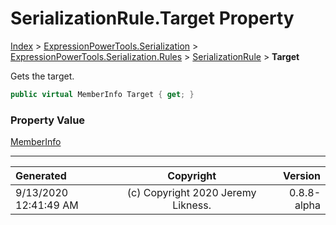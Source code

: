 ﻿# SerializationRule.Target Property

[Index](../index.md) > [ExpressionPowerTools.Serialization](ExpressionPowerTools.Serialization.a.md) > [ExpressionPowerTools.Serialization.Rules](ExpressionPowerTools.Serialization.Rules.n.md) > [SerializationRule](ExpressionPowerTools.Serialization.Rules.SerializationRule.cs.md) > **Target**

Gets the target.

```csharp
public virtual MemberInfo Target { get; }
```

### Property Value

 [MemberInfo](https://docs.microsoft.com/dotnet/api/system.reflection.memberinfo) 


---

| Generated | Copyright | Version |
| :-- | :-: | --: |
| 9/13/2020 12:41:49 AM | (c) Copyright 2020 Jeremy Likness. | 0.8.8-alpha |
